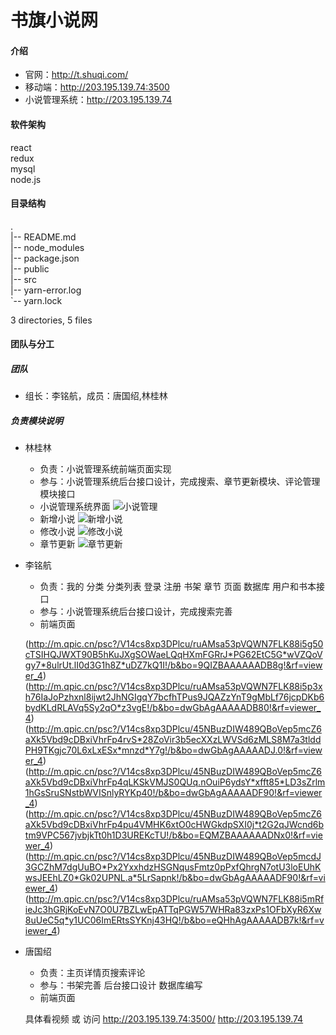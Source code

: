 # 书旗小说网

#### 介绍
* 官网：http://t.shuqi.com/
* 移动端：http://203.195.139.74:3500
* 小说管理系统：http://203.195.139.74

#### 软件架构
react  
redux  
mysql  
node.js  


#### 目录结构
  .  
  |-- README.md   
  |-- node_modules  
  |-- package.json  
  |-- public    
  |-- src  
  |-- yarn-error.log  
  `-- yarn.lock  

  3 directories, 5 files
#### 团队与分工
##### 团队
* 组长：李铭航，成员：唐国绍,林桂林
##### 负责模块说明
* 林桂林
  * 负责：小说管理系统前端页面实现
  * 参与：小说管理系统后台接口设计，完成搜索、章节更新模块、评论管理模块接口
  * 小说管理系统界面
 ![小说管理](http://m.qpic.cn/psc?/V11b1aXr1KCcEK/TmEUgtj9EK6.7V8ajmQrEGvEOZj8AOVBnkCkFPlHRtFrMb48XT1ZlscIaFHR4f0rGn6AbJNLObLp0TvkD5Jcfo8wd6bDdtoKZWCkTtm.Fqc!/b&bo=gAepAwAAAAADJy8!&rf=viewer_4&t=5)
  * 新增小说
 ![新增小说](http://m.qpic.cn/psc?/V11b1aXr1KCcEK/TmEUgtj9EK6.7V8ajmQrEEFy3hqlZg46vslwC1kz3DWWvKhDDEcvSt1BsqbX6KkU2I.17T.KO70ez*FMtRXrfqgaLIvBukrqw7D5F9ZIYBI!/b&bo=gAepAwAAAAADJy8!&rf=viewer_4&t=5)
  * 修改小说
 ![修改小说](http://m.qpic.cn/psc?/V11b1aXr1KCcEK/TmEUgtj9EK6.7V8ajmQrEPf.qsKUpxQCAbDWVJET5FENDxG6CXP0ueDG7S.fkk1hr95L9QQlhCB5qJfOrBtiQ3c9FN9wL1Us9rMDuGAwZNM!/b&bo=gAepAwAAAAADJy8!&rf=viewer_4&t=5)
  * 章节更新
 ![章节更新](http://m.qpic.cn/psc?/V11b1aXr1KCcEK/TmEUgtj9EK6.7V8ajmQrEI3fbVGFjDRfyOHh9SvdRce0xPsZdqY84TGLlLvgbf97Uhhah3QK.TyXDHQu9pNIV9ibVBH7hPo*.9WiYJCAtcA!/b&bo=gAepAwAAAAADFx8!&rf=viewer_4&t=5)
 
 
 
 * 李铭航 
   * 负责：我的 分类 分类列表 登录 注册 书架  章节 页面 数据库 用户和书本接口
   * 参与：小说管理系统后台接口设计，完成搜索完善
   * 前端页面
   
   (http://m.qpic.cn/psc?/V14cs8xp3DPlcu/ruAMsa53pVQWN7FLK88i5g50cTSIHQJWXT90B5hKuJXgSOWaeLQqHXmFGRrJ*PG62EtC5G*wVZQoVgy7*8ulrUt.lI0d3G1h8Z*uDZ7kQ1I!/b&bo=9QIZBAAAAAADB8g!&rf=viewer_4)
(http://m.qpic.cn/psc?/V14cs8xp3DPlcu/ruAMsa53pVQWN7FLK88i5p3xh76IaJoPzhxnl8ijwt2JhNGIgqY7bcfhTPus9JQAZzYnT9gMbLf76jcpDKb6bydKLdRLAVq5Sy2qO*z3vgE!/b&bo=dwGbAgAAAAADB80!&rf=viewer_4)
(http://m.qpic.cn/psc?/V14cs8xp3DPlcu/45NBuzDIW489QBoVep5mcZ6aXk5Vbd9cDBxiVhrFp4rvS*28ZoVir3b5ecXXzLWVSd6zMLS8M7a3tlddPH9TKgjc70L6xLxESx*mnzd*Y7g!/b&bo=dwGbAgAAAAADJ.0!&rf=viewer_4)
(http://m.qpic.cn/psc?/V14cs8xp3DPlcu/45NBuzDIW489QBoVep5mcZ6aXk5Vbd9cDBxiVhrFp4qLKSkVMJS0QUq.nOuiP6ydsY*xfft85*LD3sZrlm1hGsSruSNstbWVISnlyRYKp40!/b&bo=dwGbAgAAAAADF90!&rf=viewer_4)
(http://m.qpic.cn/psc?/V14cs8xp3DPlcu/45NBuzDIW489QBoVep5mcZ6aXk5Vbd9cDBxiVhrFp4pu4VMHK6xtO0cHWGkdpSXI0j*t2G2qJWcnd6btm9VPC567jvbjkTt0h1D3UREKcTU!/b&bo=EQMZBAAAAAADNx0!&rf=viewer_4)
(http://m.qpic.cn/psc?/V14cs8xp3DPlcu/45NBuzDIW489QBoVep5mcdJ3GCZhM7dgUuBO*Px2YxxhdzHSGNqusFmtz0pPxfQhrgN7otU3loEUhKwsJEEhLZ0*Gk02UPNL.a*5LrSapnk!/b&bo=dwGbAgAAAAADF90!&rf=viewer_4)
(http://m.qpic.cn/psc?/V14cs8xp3DPlcu/ruAMsa53pVQWN7FLK88i5mRfieJc3hGRjKoEvN7O0U7BZLwEpATTqPGW57WHRa83zxPs1OFbXyR6Xw8uUeC5q*y1UC06ImERtsSYKnj43HQ!/b&bo=eQHhAgAAAAADB7k!&rf=viewer_4)

 
 * 唐国绍
   * 负责：主页详情页搜索评论
   * 参与：书架完善 后台接口设计 数据库编写
   * 前端页面
   
   具体看视频 或 访问 http://203.195.139.74:3500/    http://203.195.139.74


   


